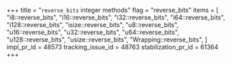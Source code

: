 +++
title = "`reverse_bits` integer methods"
flag = "reverse_bits"
items = [
    "i8::reverse_bits",
    "i16::reverse_bits",
    "i32::reverse_bits",
    "i64::reverse_bits",
    "i128::reverse_bits",
    "isize::reverse_bits",
    "u8::reverse_bits",
    "u16::reverse_bits",
    "u32::reverse_bits",
    "u64::reverse_bits",
    "u128::reverse_bits",
    "usize::reverse_bits",
    "Wrapping<T>::reverse_bits",
]
impl_pr_id = 48573
tracking_issue_id = 48763
stabilization_pr_id = 61364
+++
